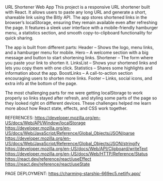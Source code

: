 URL Shortener Web App
This project is a responsive URL shortener built with React. It allows users to paste any long URL and generate a short, shareable link using the Bitly API. The app stores shortened links in the browser’s localStorage, ensuring they remain available even after refreshing the page. It features a sleek user interface with a mobile-friendly hamburger menu, a statistics section, and smooth copy-to-clipboard functionality for quick sharing.

The app is built from different parts:
Header – Shows the logo, menu links, and a hamburger menu for mobile.
Hero – A welcome section with a big message and button to start shortening links.
Shortener – The form where you paste your link to shorten it.
LinksList – Shows your shortened links and lets you copy them with one click.
Statistics – Shares some highlights and information about the app.
BoostLinks – A call-to-action section encouraging users to shorten more links.
Footer – Links, social icons, and extra info at the bottom of the page.

The most challenging parts for me were getting localStorage to work properly so links stayed after refresh, and styling some parts of the page so they looked right on different devices. These challenges helped me learn more about how React state, effects, and CSS work together.

REFERENCES:
https://developer.mozilla.org/en-US/docs/Web/API/Window/localStorage   
https://developer.mozilla.org/en-US/docs/Web/JavaScript/Reference/Global_Objects/JSON/parse   
https://developer.mozilla.org/en-US/docs/Web/JavaScript/Reference/Global_Objects/JSON/stringify   
https://developer.mozilla.org/en-US/docs/Web/API/Clipboard/writeText   
https://developer.mozilla.org/en-US/docs/Web/HTTP/Reference/Status   
https://react.dev/reference/react/useEffect   
https://react.dev/reference/react/useState   


PAGE DEPLOYMENT:
https://charming-starship-669ec5.netlify.app/